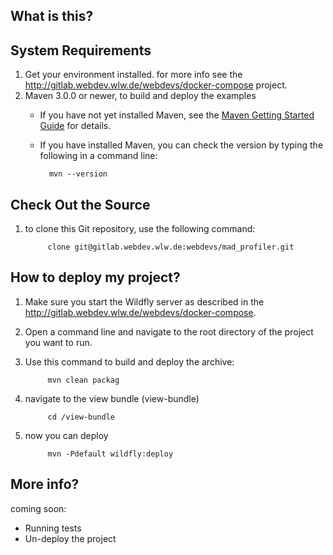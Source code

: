 ## What is this? ##

## System Requirements ##

1. Get your environment installed. for more info see the  http://gitlab.webdev.wlw.de/webdevs/docker-compose project.
2. Maven 3.0.0 or newer, to build and deploy the examples
    * If you have not yet installed Maven, see the [Maven Getting Started Guide](http://maven.apache.org/guides/getting-started/index.html) for details.
    * If you have installed Maven, you can check the version by typing the following in a command line:
	
            mvn --version

## Check Out the Source ##

1. to clone this Git repository, use the following command:

            clone git@gitlab.webdev.wlw.de:webdevs/mad_profiler.git

## How to deploy my project? ##

1. Make sure you start the Wildfly server as described in the http://gitlab.webdev.wlw.de/webdevs/docker-compose.
2. Open a command line and navigate to the root directory of the project you want to run.
3. Use this command to build and deploy the archive:

            mvn clean packag

4. navigate to the view bundle (view-bundle)

            cd /view-bundle

5. now you can deploy

            mvn -Pdefault wildfly:deploy


## More info? ##

coming soon:

- Running tests
- Un-deploy the project